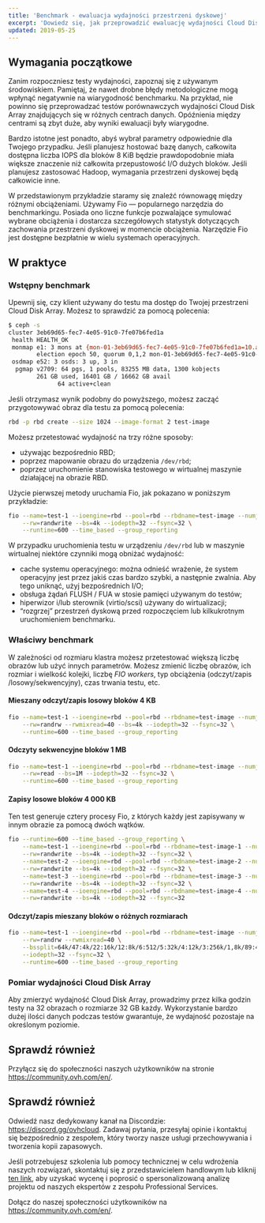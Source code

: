 ```yaml
---
title: 'Benchmark - ewaluacja wydajności przestrzeni dyskowej'
excerpt: 'Dowiedz się, jak przeprowadzić ewaluację wydajności Cloud Disk Array'
updated: 2019-05-25
---
```



## Wymagania początkowe
Zanim rozpoczniesz testy wydajności, zapoznaj się z używanym środowiskiem. Pamiętaj, że nawet drobne błędy metodologiczne mogą wpłynąć negatywnie na wiarygodność benchmarku. Na przykład, nie powinno się przeprowadzać testów porównawczych wydajności Cloud Disk Array znajdujących się w różnych centrach danych. Opóźnienia między centrami są zbyt duże, aby wyniki ewaluacji były wiarygodne.

Bardzo istotne jest ponadto, abyś wybrał parametry odpowiednie dla Twojego przypadku. Jeśli planujesz hostować bazę danych, całkowita dostępna liczba IOPS dla bloków 8 KiB będzie prawdopodobnie miała większe znaczenie niż całkowita przepustowość I/O dużych bloków. Jeśli planujesz zastosować Hadoop, wymagania przestrzeni dyskowej będą całkowicie inne.

W przedstawionym przykładzie staramy się znaleźć równowagę między różnymi obciążeniami. Używamy Fio — popularnego narzędzia do benchmarkingu. Posiada ono liczne funkcje pozwalające symulować wybrane obciążenia i dostarcza szczegółowych statystyk dotyczących zachowania przestrzeni dyskowej w momencie obciążenia. Narzędzie Fio jest dostępne bezpłatnie w wielu systemach operacyjnych.

## W praktyce

### Wstępny benchmark
Upewnij się, czy klient używany do testu ma dostęp do Twojej przestrzeni Cloud Disk Array. Możesz to sprawdzić za pomocą polecenia:


```bash
$ ceph -s
cluster 3eb69d65-fec7-4e05-91c0-7fe07b6fed1a
 health HEALTH_OK
 monmap e1: 3 mons at {mon-01-3eb69d65-fec7-4e05-91c0-7fe07b6fed1a=10.a.b.x:6789/0,mon-02-3eb69d65-fec7-4e05-91c0-7fe07b6fed1a=10..a.b.y:6789/0,mon-03-3eb69d65-fec7-4e05-91c0-7fe07b6fed1a=10.a.b.z:6789/0}
        election epoch 50, quorum 0,1,2 mon-01-3eb69d65-fec7-4e05-91c0-7fe07b6fed1a,mon-02-3eb69d65-fec7-4e05-91c0-7fe07b6fed1a,mon-03-3eb69d65-fec7-4e05-91c0-7fe07b6fed1a
 osdmap e52: 3 osds: 3 up, 3 in
  pgmap v2709: 64 pgs, 1 pools, 83255 MB data, 1300 kobjects
        261 GB used, 16401 GB / 16662 GB avail
              64 active+clean
```

Jeśli otrzymasz wynik podobny do powyższego, możesz zacząć przygotowywać obraz dla testu za pomocą polecenia:


```bash
rbd -p rbd create --size 1024 --image-format 2 test-image
```

Możesz przetestować wydajność na trzy różne sposoby:

- używając bezpośrednio RBD;
- poprzez mapowanie obrazu do urządzenia `/dev/rbd`;
- poprzez uruchomienie stanowiska testowego w wirtualnej maszynie działającej na obrazie RBD.

Użycie pierwszej metody uruchamia Fio, jak pokazano w poniższym przykładzie:


```bash
fio --name=test-1 --ioengine=rbd --pool=rbd --rbdname=test-image --numjobs=1 \
    --rw=randwrite --bs=4k --iodepth=32 --fsync=32 \
    --runtime=600 --time_based --group_reporting
```

W przypadku uruchomienia testu w urządzeniu `/dev/rbd` lub w maszynie wirtualnej niektóre czynniki mogą obniżać wydajność:

- cache systemu operacyjnego: można odnieść wrażenie, że system operacyjny jest przez jakiś czas bardzo szybki, a następnie zwalnia. Aby tego uniknąć, użyj bezpośrednich I/O;
- obsługa żądań FLUSH / FUA w stosie pamięci używanym do testów;
- hiperwizor i/lub sterownik (virtio/scsi) używany do wirtualizacji;
- “rozgrzej” przestrzeń dyskową przed rozpoczęciem lub kilkukrotnym uruchomieniem benchmarku.


### Właściwy benchmark
W zależności od rozmiaru klastra możesz przetestować większą liczbę obrazów lub użyć innych parametrów. Możesz zmienić liczbę obrazów, ich rozmiar i wielkość kolejki, liczbę <i>FIO workers</i>, typ obciążenia (odczyt/zapis /losowy/sekwencyjny), czas trwania testu, etc.


#### Mieszany odczyt/zapis losowy bloków 4 KB

```bash
fio --name=test-1 --ioengine=rbd --pool=rbd --rbdname=test-image --numjobs=1 \
    --rw=randrw --rwmixread=40 --bs=4k --iodepth=32 --fsync=32 \
    --runtime=600 --time_based --group_reporting
```


#### Odczyty sekwencyjne bloków 1 MB

```bash
fio --name=test-1 --ioengine=rbd --pool=rbd --rbdname=test-image --numjobs=1 \
    --rw=read --bs=1M --iodepth=32 --fsync=32 \
    --runtime=600 --time_based --group_reporting
```


#### Zapisy losowe bloków 4 000 KB
Ten test generuje cztery procesy Fio, z których każdy jest zapisywany w innym obrazie za pomocą dwóch wątków.


```bash
fio --runtime=600 --time_based --group_reporting \
    --name=test-1 --ioengine=rbd --pool=rbd --rbdname=test-image-1 --numjobs=2 \
    --rw=randwrite --bs=4k --iodepth=32 --fsync=32 \
    --name=test-2 --ioengine=rbd --pool=rbd --rbdname=test-image-2 --numjobs=2 \
    --rw=randwrite --bs=4k --iodepth=32 --fsync=32 \
    --name=test-3 --ioengine=rbd --pool=rbd --rbdname=test-image-3 --numjobs=2 \
    --rw=randwrite --bs=4k --iodepth=32 --fsync=32 \
    --name=test-4 --ioengine=rbd --pool=rbd --rbdname=test-image-4 --numjobs=2 \
    --rw=randwrite --bs=4k --iodepth=32 --fsync=32
```


#### Odczyt/zapis mieszany bloków o różnych rozmiarach

```bash
fio --name=test-1 --ioengine=rbd --pool=rbd --rbdname=test-image --numjobs=1 \
    --rw=randrw --rwmixread=40 \
    --bssplit=64k/47:4k/22:16k/12:8k/6:512/5:32k/4:12k/3:256k/1,8k/89:4k/11 \
    --iodepth=32 --fsync=32 \
    --runtime=600 --time_based --group_reporting
```


### Pomiar wydajności Cloud Disk Array
Aby zmierzyć wydajność Cloud Disk Array, prowadzimy przez kilka godzin testy na 32 obrazach o rozmiarze 32 GB każdy. Wykorzystanie bardzo dużej ilości danych podczas testów gwarantuje, że wydajność pozostaje na określonym poziomie.

## Sprawdź również

Przyłącz się do społeczności naszych użytkowników na stronie <https://community.ovh.com/en/>.

## Sprawdź również

Odwiedź nasz dedykowany kanał na Discordzie: <https://discord.gg/ovhcloud>. Zadawaj pytania, przesyłaj opinie i kontaktuj się bezpośrednio z zespołem, który tworzy nasze usługi przechowywania i tworzenia kopii zapasowych.

Jeśli potrzebujesz szkolenia lub pomocy technicznej w celu wdrożenia naszych rozwiązań, skontaktuj się z przedstawicielem handlowym lub kliknij [ten link](https://www.ovhcloud.com/pl/professional-services/), aby uzyskać wycenę i poprosić o spersonalizowaną analizę projektu od naszych ekspertów z zespołu Professional Services.

Dołącz do naszej społeczności użytkowników na <https://community.ovh.com/en/>.
